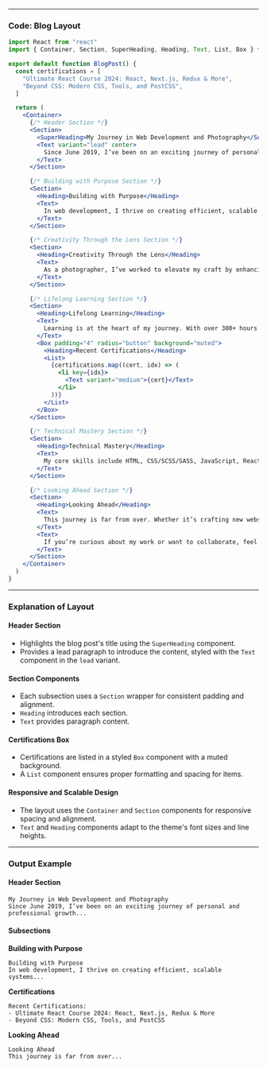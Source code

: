 
---

### **Code: Blog Layout**

```jsx
import React from "react"
import { Container, Section, SuperHeading, Heading, Text, List, Box } from "./ui"

export default function BlogPost() {
  const certifications = [
    "Ultimate React Course 2024: React, Next.js, Redux & More",
    "Beyond CSS: Modern CSS, Tools, and PostCSS",
  ]

  return (
    <Container>
      {/* Header Section */}
      <Section>
        <SuperHeading>My Journey in Web Development and Photography</SuperHeading>
        <Text variant="lead" center>
          Since June 2019, I’ve been on an exciting journey of personal and professional growth, blending my passions for web development and photography in San Jose, CA. Over the years, I’ve tackled various projects, earned valuable certifications, and honed my skills across creative and technical disciplines.
        </Text>
      </Section>

      {/* Building with Purpose Section */}
      <Section>
        <Heading>Building with Purpose</Heading>
        <Text>
          In web development, I thrive on creating efficient, scalable systems. I’ve implemented a component-based architecture for my blog using Contentful CMS and designed a themeable user interface for my photography website using constraint-based design principles. These projects reflect my focus on combining functionality with thoughtful design.
        </Text>
      </Section>

      {/* Creativity Through the Lens Section */}
      <Section>
        <Heading>Creativity Through the Lens</Heading>
        <Text>
          As a photographer, I’ve worked to elevate my craft by enhancing visual assets with Adobe Photoshop and Lightroom. These tools allow me to deliver polished, professional finishes to every project I undertake, whether it’s a personal photoshoot or a commissioned work.
        </Text>
      </Section>

      {/* Lifelong Learning Section */}
      <Section>
        <Heading>Lifelong Learning</Heading>
        <Text>
          Learning is at the heart of my journey. With over 300+ hours of certifications, I’ve stayed current in web technologies and design trends. From mastering React and Next.js to diving deep into CSS and UX design, I continuously expand my knowledge base.
        </Text>
        <Box padding="4" radius="button" background="muted">
          <Heading>Recent Certifications</Heading>
          <List>
            {certifications.map((cert, idx) => (
              <li key={idx}>
                <Text variant="medium">{cert}</Text>
              </li>
            ))}
          </List>
        </Box>
      </Section>

      {/* Technical Mastery Section */}
      <Section>
        <Heading>Technical Mastery</Heading>
        <Text>
          My core skills include HTML, CSS/SCSS/SASS, JavaScript, React, and Gatsby, among others. I also have experience with tools like GitHub, Figma, AEM, and Photoshop. I enjoy building systems that merge technical efficiency with creative elegance.
        </Text>
      </Section>

      {/* Looking Ahead Section */}
      <Section>
        <Heading>Looking Ahead</Heading>
        <Text>
          This journey is far from over. Whether it’s crafting new websites, optimizing performance, or capturing moments through photography, I’m dedicated to evolving in both fields. Each project is a step toward mastering the art and science of storytelling—whether through code or a camera lens.
        </Text>
        <Text>
          If you’re curious about my work or want to collaborate, feel free to reach out. Let’s create something incredible together!
        </Text>
      </Section>
    </Container>
  )
}
```

---

### **Explanation of Layout**

#### **Header Section**

- Highlights the blog post's title using the `SuperHeading` component.
- Provides a lead paragraph to introduce the content, styled with the `Text` component in the `lead` variant.

#### **Section Components**

- Each subsection uses a `Section` wrapper for consistent padding and alignment.
- `Heading` introduces each section.
- `Text` provides paragraph content.

#### **Certifications Box**

- Certifications are listed in a styled `Box` component with a muted background.
- A `List` component ensures proper formatting and spacing for items.

#### **Responsive and Scalable Design**

- The layout uses the `Container` and `Section` components for responsive spacing and alignment.
- `Text` and `Heading` components adapt to the theme's font sizes and line heights.

---

### **Output Example**

#### Header Section

```
My Journey in Web Development and Photography
Since June 2019, I’ve been on an exciting journey of personal and professional growth...
```

#### Subsections

**Building with Purpose**

```
Building with Purpose
In web development, I thrive on creating efficient, scalable systems...
```

**Certifications**

```
Recent Certifications:
- Ultimate React Course 2024: React, Next.js, Redux & More
- Beyond CSS: Modern CSS, Tools, and PostCSS
```

**Looking Ahead**

```
Looking Ahead
This journey is far from over...
```
